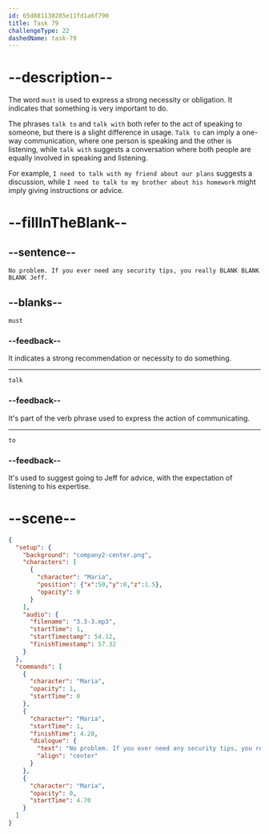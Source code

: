 ```yaml
---
id: 65d881130285e11fd1a6f790
title: Task 79
challengeType: 22
dashedName: task-79
---
```


<!-- (Audio) Maria: No problem. If you ever need any security tips, you really must talk to Jeff. -->

# --description--

The word `must` is used to express a strong necessity or obligation. It indicates that something is very important to do.

The phrases `talk to` and `talk with` both refer to the act of speaking to someone, but there is a slight difference in usage. `Talk to` can imply a one-way communication, where one person is speaking and the other is listening, while `talk with` suggests a conversation where both people are equally involved in speaking and listening.

For example, `I need to talk with my friend about our plans` suggests a discussion, while `I need to talk to my brother about his homework` might imply giving instructions or advice.

# --fillInTheBlank--

## --sentence--

`No problem. If you ever need any security tips, you really BLANK BLANK BLANK Jeff.`

## --blanks--

`must`

### --feedback--

It indicates a strong recommendation or necessity to do something.

---

`talk`

### --feedback--

It's part of the verb phrase used to express the action of communicating.

---

`to`

### --feedback--

It's used to suggest going to Jeff for advice, with the expectation of listening to his expertise.
# --scene--

```json
{
  "setup": {
    "background": "company2-center.png",
    "characters": [
      {
        "character": "Maria",
        "position": {"x":50,"y":0,"z":1.5},
        "opacity": 0
      }
    ],
    "audio": {
      "filename": "3.3-3.mp3",
      "startTime": 1,
      "startTimestamp": 54.12,
      "finishTimestamp": 57.32
    }
  },
  "commands": [
    {
      "character": "Maria",
      "opacity": 1,
      "startTime": 0
    },
    {
      "character": "Maria",
      "startTime": 1,
      "finishTime": 4.20,
      "dialogue": {
        "text": "No problem. If you ever need any security tips, you really must talk to Jeff.",
        "align": "center"
      }
    },
    {
      "character": "Maria",
      "opacity": 0,
      "startTime": 4.70
    }
  ]
}
```
